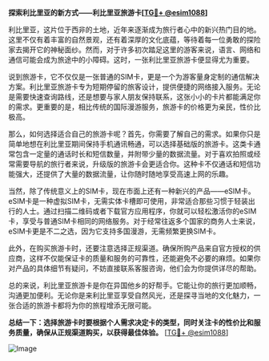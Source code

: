 **探索利比里亚的新方式——利比里亚旅游卡[[TG💪+ @esim1088](https://t.me/s/esim1088)]**

利比里亚，这片位于西非的土地，近年来逐渐成为旅行者心中的新兴热门目的地。这里不仅有着丰富的自然景观，还有着深厚的文化底蕴，等待着每一位勇敢的探险家去揭开它的神秘面纱。然而，对于许多初次踏足这里的游客来说，语言、网络和通信可能会成为旅途中的小障碍。这时，一张利比里亚旅游卡便显得尤为重要。

说到旅游卡，它不仅仅是一张普通的SIM卡，更是一个为游客量身定制的通信解决方案。利比里亚旅游卡专为短期停留的旅客设计，提供便捷的网络接入服务。无论是需要快速查询路线，还是想要与家人朋友保持联系，这张小小的卡片都能满足你的需求。更重要的是，相比传统的国际漫游服务，旅游卡的价格更为亲民，性价比极高。

那么，如何选择适合自己的旅游卡呢？首先，你需要了解自己的需求。如果你只是简单地想在利比里亚期间保持手机通讯畅通，可以选择基础版的旅游卡。这类卡通常包含一定量的通话时长和短信数量，并附带少量的数据流量。对于喜欢拍照或经常需要导航的旅行者来说，升级版的旅游卡会更适合你。这种卡不仅通话和短信功能强大，还提供了大量的数据流量，让你随时随地享受高速上网的乐趣。

当然，除了传统意义上的SIM卡，现在市面上还有一种新兴的产品——eSIM卡。eSIM卡是一种虚拟SIM卡，无需实体卡槽即可使用，非常适合那些习惯于轻装出行的人士。通过扫描二维码或者下载官方应用程序，你就可以轻松激活你的eSIM卡，享受与普通SIM卡相同的网络服务。对于经常往返多个国家的商务人士来说，eSIM卡更是不二之选，因为它支持多国漫游，无需频繁更换SIM卡。

此外，在购买旅游卡时，还要注意选择正规渠道。确保所购产品来自官方授权的供应商，这样不仅能保证卡的质量和服务的可靠性，还能避免不必要的麻烦。如果你对产品的具体细节有疑问，不妨直接联系客服咨询，他们会为你提供详尽的帮助。

总的来说，利比里亚旅游卡是你在异国他乡的好帮手。它能让你的旅行更加顺畅，沟通更加便利。无论你是来利比里亚享受自然风光，还是探寻当地的文化魅力，一张合适的旅游卡都将为你的旅程增添无限可能。

**总结一下：选择旅游卡时要根据个人需求决定卡的类型，同时关注卡的性价比和服务质量，确保从正规渠道购买，以获得最佳体验。** [[TG💪+ @esim1088](https://t.me/s/esim1088)]

![Image](https://i.postimg.cc/4NQfJmqS/Snipaste-2025-05-13-00-14-12.png)